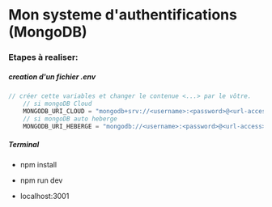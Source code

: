 # Mon systeme d'authentifications (MongoDB)

### Etapes à realiser:

##### creation d'un fichier .env

```js
// créer cette variables et changer le contenue <...> par le vôtre.
    // si mongoDB Cloud
    MONGODB_URI_CLOUD = "mongodb+srv://<username>:<password>@<url-access>/<DBname>" 
    // si mongoDB auto heberge
    MONGODB_URI_HEBERGE = "mongodb://<username>:<password>@<url-access>/<DBname>?authSource=admin"
```

##### Terminal

* npm install

* npm run dev

* localhost:3001